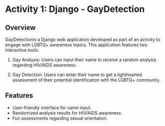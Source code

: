 # Activity 1: Django - GayDetection

## Overview

GayDetectionis a Django web application developed as part of an activity to engage with LGBTQ+ awareness topics. This application features two interactive tools:

1. Gay Analysis: Users can input their name to receive a random analysis regarding HIV/AIDS awareness.
   
2. Gay Detection: Users can enter their name to get a lighthearted assessment of their potential identification with the LGBTQ+ community.

## Features

- User-friendly interface for name input.
- Randomized analysis results for HIV/AIDS awareness.
- Fun assessments regarding sexual orientation.
